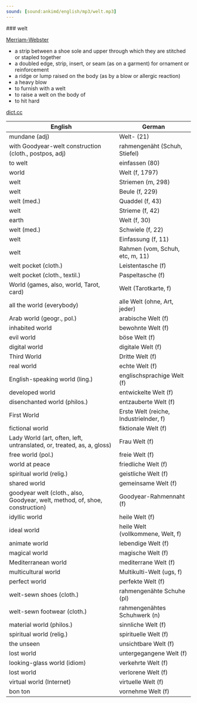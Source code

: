 ```yaml
---
sound: [sound:ankimd/english/mp3/welt.mp3]
---
```


\### welt

[Merriam-Webster](https://www.merriam-webster.com/dictionary/welt)

- a strip between a shoe sole and upper through which they are stitched or stapled together
- a doubled edge, strip, insert, or seam (as on a garment) for ornament or reinforcement
- a ridge or lump raised on the body (as by a blow or allergic reaction)
- a heavy blow
- to furnish with a welt
- to raise a welt on the body of
- to hit hard

[dict.cc](https://www.dict.cc/welt)

| English        | German       |
| -------------- | ------------ |
| mundane (adj) | Welt- (21) |
| with Goodyear-welt construction (cloth., postpos, adj) | rahmengenäht (Schuh, Stiefel) |
| to welt | einfassen (80) |
| world | Welt (f, 1797) |
| welt | Striemen (m, 298) |
| welt | Beule (f, 229) |
| welt (med.) | Quaddel (f, 43) |
| welt | Strieme (f, 42) |
| earth | Welt (f, 30) |
| welt (med.) | Schwiele (f, 22) |
| welt | Einfassung (f, 11) |
| welt | Rahmen (vom, Schuh, etc, m, 11) |
| welt pocket (cloth.) | Leistentasche (f) |
| welt pocket (cloth., textil.) | Paspeltasche (f) |
| World <XXI> (games, also, world, Tarot, card) | Welt <XXI> (Tarotkarte, f) |
| all the world (everybody) | alle Welt (ohne, Art, jeder) |
| Arab world (geogr., pol.) | arabische Welt (f) |
| inhabited world | bewohnte Welt (f) |
| evil world | böse Welt (f) |
| digital world | digitale Welt (f) |
| Third World | Dritte Welt (f) |
| real world | echte Welt (f) |
| English-speaking world (ling.) | englischsprachige Welt (f) |
| developed world | entwickelte Welt (f) |
| disenchanted world (philos.) | entzauberte Welt (f) |
| First World | Erste Welt (reiche, Industrielnder, f) |
| fictional world | fiktionale Welt (f) |
| Lady World (art, often, left, untranslated, or, treated, as, a, gloss) | Frau Welt (f) |
| free world (pol.) | freie Welt (f) |
| world at peace | friedliche Welt (f) |
| spiritual world (relig.) | geistliche Welt (f) |
| shared world | gemeinsame Welt (f) |
| goodyear welt (cloth., also, Goodyear, welt, method, of, shoe, construction) | Goodyear-Rahmennaht (f) |
| idyllic world | heile Welt (f) |
| ideal world | heile Welt (vollkommene, Welt, f) |
| animate world | lebendige Welt (f) |
| magical world | magische Welt (f) |
| Mediterranean world | mediterrane Welt (f) |
| multicultural world | Multikulti-Welt (ugs, f) |
| perfect world | perfekte Welt (f) |
| welt-sewn shoes (cloth.) | rahmengenähte Schuhe (pl) |
| welt-sewn footwear (cloth.) | rahmengenähtes Schuhwerk (n) |
| material world (philos.) | sinnliche Welt (f) |
| spiritual world (relig.) | spirituelle Welt (f) |
| the unseen | unsichtbare Welt (f) |
| lost world | untergegangene Welt (f) |
| looking-glass world (idiom) | verkehrte Welt (f) |
| lost world | verlorene Welt (f) |
| virtual world (Internet) | virtuelle Welt (f) |
| bon ton | vornehme Welt (f) |
